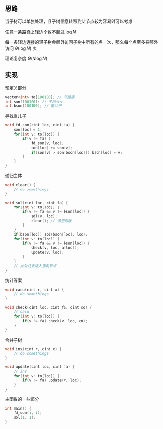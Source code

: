 ## 思路

当子树可以单独处理，且子树信息转移到父节点较为容易时可以考虑

任意一条路径上轻边个数不超过 $\log N$

每一条轻边连接的轻子树会额外访问子树中所有的点一次，那么每个点至多被额外访问 $\Theta(\log N)$ 次

理论复杂度 $\Theta(N\log N)$

## 实现

预定义部分

```cpp
vector<int> to[100100]; // 邻接表
int son[100100]; // 子树大小
int bson[100100]; // 重儿子
```

寻找重儿子

```cpp
void fd_son(cint loc, cint fa) {
    son[loc] = 1;
    for(int v: to[loc]) {
        if(v != fa) {
            fd_son(v, loc);
            son[loc] += son[v];
            if(son[v] > son[bson[loc]]) bson[loc] = v;
        }
    }
}
```

递归主体

```cpp
void clear() {
    // do somethings
}

void sol(cint loc, cint fa) {
    for(int v: to[loc]) {
        if(v != fa && v != bson[loc]) {
            sol(v, loc);
            clear(); // 清空函数
        }
    }
    if(bson[loc]) sol(bson[loc], loc);
    for(int v: to[loc]) {
        if(v != fa && v != bson[loc]) {
            check(v, loc, a[loc]);
            update(v, loc);
        }
    }
    // 此处注意插入当前节点
}
```

统计答案

```cpp
void cacu(cint r, cint x) {
    // do somethings
}

void check(cint loc, cint fa, cint co) {
    // cacu
    for(int v: to[loc]) {
        if(v != fa) check(v, loc, co);
    }
}
```

合并子树

```cpp
void ins(cint r, cint x) {
    // do somethings
}

void update(cint loc, cint fa) {
    // ins
    for(int v: to[loc]) {
        if(v != fa) update(v, loc);
    }
}
```

主函数的一些部分

```cpp
int main() {
    fd_son(1, 1);
    sol(1, 1);
}
```

